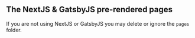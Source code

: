## The NextJS & GatsbyJS pre-rendered pages

If you are not using NextJS or GatsbyJS you may delete or ignore the `pages` folder.